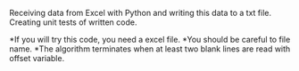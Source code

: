 Receiving data from Excel with Python and writing this data to a txt file. Creating unit tests of written code.

*If you will try this code, you need a excel file.
*You should be careful to file name.
*The algorithm terminates when at least two blank lines are read with offset variable.

